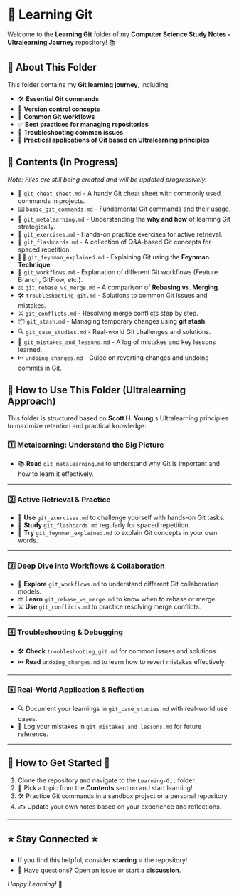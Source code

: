 # 🚀 Learning Git

Welcome to the **Learning Git** folder of my **Computer Science Study Notes - Ultralearning Journey** repository! 📚

## 📌 About This Folder

This folder contains my **Git learning journey**, including:

- 🛠️ **Essential Git commands**
- 📂 **Version control concepts**
- 🔄 **Common Git workflows**
- ✅ **Best practices for managing repositories**
- 🧐 **Troubleshooting common issues**
- 🎯 **Practical applications of Git based on Ultralearning principles**

## 📖 Contents (In Progress)

*Note: Files are still being created and will be updated progressively.*

- 📜 `git_cheat_sheet.md` - A handy Git cheat sheet with commonly used commands in projects.
- ⌨️ `basic_git_commands.md` - Fundamental Git commands and their usage.
- 🧠 `git_metalearning.md` - Understanding the **why and how** of learning Git strategically.
- 🎯 `git_exercises.md` - Hands-on practice exercises for active retrieval.
- 🔁 `git_flashcards.md` - A collection of Q&A-based Git concepts for spaced repetition.
- 🧑‍🏫 `git_feynman_explained.md` - Explaining Git using the **Feynman Technique**.
- 🌿 `git_workflows.md` - Explanation of different Git workflows (Feature Branch, GitFlow, etc.).
- ⚖️ `git_rebase_vs_merge.md` - A comparison of **Rebasing vs. Merging**.
- 🛠️ `troubleshooting_git.md` - Solutions to common Git issues and mistakes.
- ⚔ `git_conflicts.md` - Resolving merge conflicts step by step.
- 📦 `git_stash.md` - Managing temporary changes using **git stash**.
- 🔍 `git_case_studies.md` - Real-world Git challenges and solutions.
- 🤔 `git_mistakes_and_lessons.md` - A log of mistakes and key lessons learned.
- ⏮️ `undoing_changes.md` - Guide on reverting changes and undoing commits in Git.

## 🎯 How to Use This Folder (Ultralearning Approach)

This folder is structured based on **Scott H. Young**'s Ultralearning principles to maximize retention and practical knowledge:

### 1️⃣ Metalearning: Understand the Big Picture

- 📚 **Read** `git_metalearning.md` to understand why Git is important and how to learn it effectively.

---

### 2️⃣ Active Retrieval & Practice

- 🎯 **Use** `git_exercises.md` to challenge yourself with hands-on Git tasks.
- 🔁 **Study** `git_flashcards.md` regularly for spaced repetition.
- 📝 **Try** `git_feynman_explained.md` to explain Git concepts in your own words.

---

### 3️⃣ Deep Dive into Workflows & Collaboration

- 🌱 **Explore** `git_workflows.md` to understand different Git collaboration models.
- ⚖️ **Learn** `git_rebase_vs_merge.md` to know when to rebase or merge.
- ⚔️ **Use** `git_conflicts.md` to practice resolving merge conflicts.

---

### 4️⃣ Troubleshooting & Debugging

- 🛠️ **Check** `troubleshooting_git.md` for common issues and solutions.
- ⏮️ **Read** `undoing_changes.md` to learn how to revert mistakes effectively.

---

### 5️⃣ Real-World Application & Reflection

- 🔍 Document your learnings in `git_case_studies.md` with real-world use cases.
- 💭 Log your mistakes in `git_mistakes_and_lessons.md` for future reference.

---

## 📂 How to Get Started 🚀

1. Clone the repository and navigate to the `Learning-Git` folder:
2. 📖 Pick a topic from the **Contents** section and start learning!
3. 🛠️ Practice Git commands in a sandbox project or a personal repository.
4. ✍️ Update your own notes based on your experience and reflections.

---

## ⭐️ Stay Connected ⭐️

- If you find this helpful, consider **starring** ⭐️ the repository!
- 💬 Have questions? Open an issue or start a **discussion**.

*Happy Learning!* 🚀

